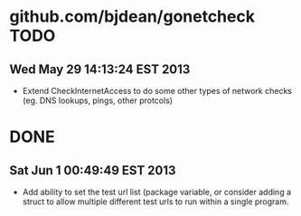 github.com/bjdean/gonetcheck TODO
=================================

Wed May 29 14:13:24 EST 2013
----------------------------
* Extend CheckInternetAccess to do some other types of network checks (eg. DNS lookups, pings, other protcols)

DONE
====

Sat Jun  1 00:49:49 EST 2013
----------------------------
* Add ability to set the test url list (package variable, or consider adding a struct to allow multiple different test urls to run within a single program.
